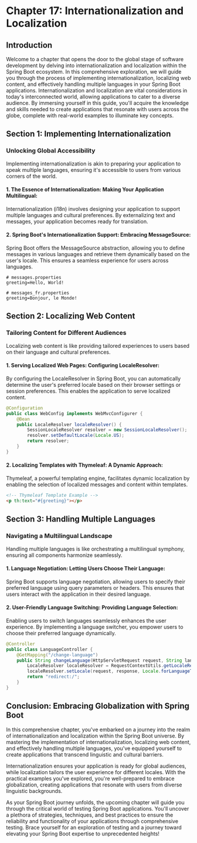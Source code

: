 # Chapter 17: Internationalization and Localization

## Introduction

Welcome to a chapter that opens the door to the global stage of software development by delving into internationalization and localization within the Spring Boot ecosystem. In this comprehensive exploration, we will guide you through the process of implementing internationalization, localizing web content, and effectively handling multiple languages in your Spring Boot applications. Internationalization and localization are vital considerations in today's interconnected world, allowing applications to cater to a diverse audience. By immersing yourself in this guide, you'll acquire the knowledge and skills needed to create applications that resonate with users across the globe, complete with real-world examples to illuminate key concepts.

## **Section 1:** Implementing Internationalization

### Unlocking Global Accessibility

Implementing internationalization is akin to preparing your application to speak multiple languages, ensuring it's accessible to users from various corners of the world.

#### **1. The Essence of Internationalization: Making Your Application Multilingual:**

Internationalization (i18n) involves designing your application to support multiple languages and cultural preferences. By externalizing text and messages, your application becomes ready for translation.

#### **2. Spring Boot's Internationalization Support: Embracing MessageSource:**

Spring Boot offers the MessageSource abstraction, allowing you to define messages in various languages and retrieve them dynamically based on the user's locale. This ensures a seamless experience for users across languages.

```properties
# messages.properties
greeting=Hello, World!

# messages_fr.properties
greeting=Bonjour, le Monde!
```

## **Section 2:** Localizing Web Content

### Tailoring Content for Different Audiences

Localizing web content is like providing tailored experiences to users based on their language and cultural preferences.

#### **1. Serving Localized Web Pages: Configuring LocaleResolver:**

By configuring the LocaleResolver in Spring Boot, you can automatically determine the user's preferred locale based on their browser settings or session preferences. This enables the application to serve localized content.

```java
@Configuration
public class WebConfig implements WebMvcConfigurer {
    @Bean
    public LocaleResolver localeResolver() {
        SessionLocaleResolver resolver = new SessionLocaleResolver();
        resolver.setDefaultLocale(Locale.US);
        return resolver;
    }
}
```

#### **2. Localizing Templates with Thymeleaf: A Dynamic Approach:**

Thymeleaf, a powerful templating engine, facilitates dynamic localization by enabling the selection of localized messages and content within templates.

```html
<!-- Thymeleaf Template Example -->
<p th:text="#{greeting}"></p>
```

## **Section 3:** Handling Multiple Languages

### Navigating a Multilingual Landscape

Handling multiple languages is like orchestrating a multilingual symphony, ensuring all components harmonize seamlessly.

#### **1. Language Negotiation: Letting Users Choose Their Language:**

Spring Boot supports language negotiation, allowing users to specify their preferred language using query parameters or headers. This ensures that users interact with the application in their desired language.

#### **2. User-Friendly Language Switching: Providing Language Selection:**

Enabling users to switch languages seamlessly enhances the user experience. By implementing a language switcher, you empower users to choose their preferred language dynamically.

```java
@Controller
public class LanguageController {
    @GetMapping("/change-language")
    public String changeLanguage(HttpServletRequest request, String lang) {
        LocaleResolver localeResolver = RequestContextUtils.getLocaleResolver(request);
        localeResolver.setLocale(request, response, Locale.forLanguageTag(lang));
        return "redirect:/";
    }
}
```

## Conclusion: Embracing Globalization with Spring Boot

In this comprehensive chapter, you've embarked on a journey into the realm of internationalization and localization within the Spring Boot universe. By mastering the implementation of internationalization, localizing web content, and effectively handling multiple languages, you've equipped yourself to create applications that transcend linguistic and cultural barriers.

Internationalization ensures your application is ready for global audiences, while localization tailors the user experience for different locales. With the practical examples you've explored, you're well-prepared to embrace globalization, creating applications that resonate with users from diverse linguistic backgrounds.

As your Spring Boot journey unfolds, the upcoming chapter will guide you through the critical world of testing Spring Boot applications. You'll uncover a plethora of strategies, techniques, and best practices to ensure the reliability and functionality of your applications through comprehensive testing. Brace yourself for an exploration of testing and a journey toward elevating your Spring Boot expertise to unprecedented heights!